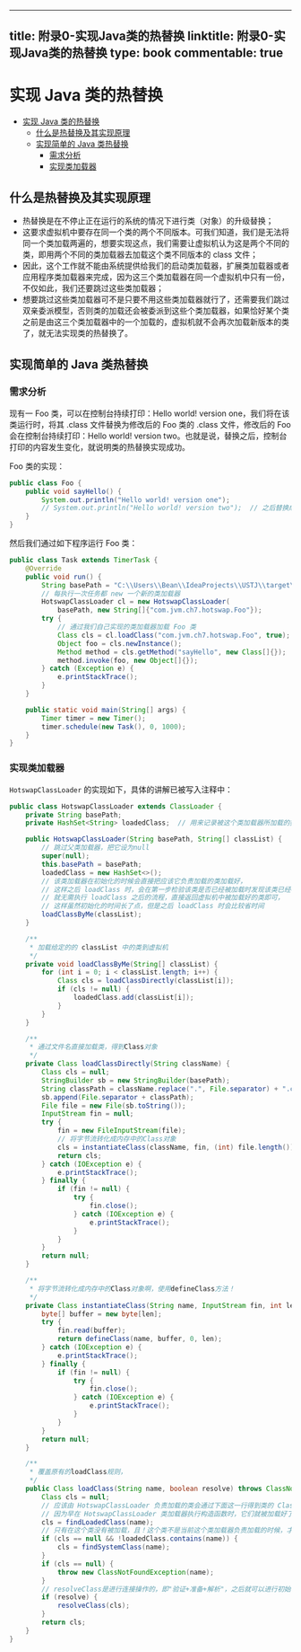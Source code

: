 
---
title: 附录0-实现Java类的热替换
linktitle: 附录0-实现Java类的热替换
type: book
commentable: true
---

# 实现 Java 类的热替换

<!-- TOC -->

- [实现 Java 类的热替换](#实现-java-类的热替换)
    - [什么是热替换及其实现原理](#什么是热替换及其实现原理)
    - [实现简单的 Java 类热替换](#实现简单的-java-类热替换)
        - [需求分析](#需求分析)
        - [实现类加载器](#实现类加载器)

<!-- /TOC -->

## 什么是热替换及其实现原理

- 热替换是在不停止正在运行的系统的情况下进行类（对象）的升级替换；
- 这要求虚拟机中要存在同一个类的两个不同版本。可我们知道，我们是无法将同一个类加载两遍的，想要实现这点，我们需要让虚拟机认为这是两个不同的类，即用两个不同的类加载器去加载这个类不同版本的 class 文件；
- 因此，这个工作就不能由系统提供给我们的启动类加载器，扩展类加载器或者应用程序类加载器来完成，因为这三个类加载器在同一个虚拟机中只有一份，不仅如此，我们还要跳过这些类加载器；
- 想要跳过这些类加载器可不是只要不用这些类加载器就行了，还需要我们跳过双亲委派模型，否则类的加载还会被委派到这些个类加载器，如果恰好某个类之前是由这三个类加载器中的一个加载的，虚拟机就不会再次加载新版本的类了，就无法实现类的热替换了。



## 实现简单的 Java 类热替换

### 需求分析

现有一 Foo 类，可以在控制台持续打印：Hello world! version one，我们将在该类运行时，将其 .class 文件替换为修改后的 Foo 类的 .class 文件，修改后的 Foo 会在控制台持续打印：Hello world! version two。也就是说，替换之后，控制台打印的内容发生变化，就说明类的热替换实现成功。

Foo 类的实现：

```java
public class Foo {
    public void sayHello() {
        System.out.println("Hello world! version one");
        // System.out.println("Hello world! version two");  // 之后替换成这个
    }
}
```

然后我们通过如下程序运行 Foo 类：

```java
public class Task extends TimerTask {
    @Override
    public void run() {
        String basePath = "C:\\Users\\Bean\\IdeaProjects\\USTJ\\target\\classes";
        // 每执行一次任务都 new 一个新的类加载器
        HotswapClassLoader cl = new HotswapClassLoader(
            basePath, new String[]{"com.jvm.ch7.hotswap.Foo"});
        try {
            // 通过我们自己实现的类加载器加载 Foo 类
            Class cls = cl.loadClass("com.jvm.ch7.hotswap.Foo", true); 
            Object foo = cls.newInstance();
            Method method = cls.getMethod("sayHello", new Class[]{});
            method.invoke(foo, new Object[]{});
        } catch (Exception e) {
        	e.printStackTrace();
        }
    }

    public static void main(String[] args) {
        Timer timer = new Timer();
        timer.schedule(new Task(), 0, 1000);
    }
}
```

### 实现类加载器

`HotswapClassLoader` 的实现如下，具体的讲解已被写入注释中：

```java
public class HotswapClassLoader extends ClassLoader {
    private String basePath;
    private HashSet<String> loadedClass;  // 用来记录被这个类加载器所加载的类

    public HotswapClassLoader(String basePath, String[] classList) {
        // 跳过父类加载器，把它设为null
        super(null);
        this.basePath = basePath;
        loadedClass = new HashSet<>();
        // 该类加载器在初始化的时候会直接把应该它负责加载的类加载好，
        // 这样之后 loadClass 时，会在第一步检验该类是否已经被加载时发现该类已经被加载过了，
        // 就无需执行 loadClass 之后的流程，直接返回虚拟机中被加载好的类即可，
        // 这样虽然初始化的时间长了点，但是之后 loadClass 时会比较省时间
        loadClassByMe(classList);
    }

    /**
     * 加载给定的的 classList 中的类到虚拟机
     */
    private void loadClassByMe(String[] classList) {
        for (int i = 0; i < classList.length; i++) {
            Class cls = loadClassDirectly(classList[i]);
            if (cls != null) {
                loadedClass.add(classList[i]);
            }
        }
    }

    /**
     * 通过文件名直接加载类，得到Class对象
     */
    private Class loadClassDirectly(String className) {
        Class cls = null;
        StringBuilder sb = new StringBuilder(basePath);
        String classPath = className.replace(".", File.separator) + ".class";
        sb.append(File.separator + classPath);
        File file = new File(sb.toString());
        InputStream fin = null;
        try {
            fin = new FileInputStream(file);
            // 将字节流转化成内存中的Class对象
            cls = instantiateClass(className, fin, (int) file.length());
            return cls;
        } catch (IOException e) {
            e.printStackTrace();
        } finally {
            if (fin != null) {
                try {
                    fin.close();
                } catch (IOException e) {
                    e.printStackTrace();
                }
            }
        }
        return null;
    }

    /**
     * 将字节流转化成内存中的Class对象啊，使用defineClass方法！
     */
    private Class instantiateClass(String name, InputStream fin, int len) {
        byte[] buffer = new byte[len];
        try {
            fin.read(buffer);
            return defineClass(name, buffer, 0, len);
        } catch (IOException e) {
            e.printStackTrace();
        } finally {
            if (fin != null) {
                try {
                    fin.close();
                } catch (IOException e) {
                    e.printStackTrace();
                }
            }
        }
        return null;
    }

    /**
     * 覆盖原有的loadClass规则，
     */
    public Class loadClass(String name, boolean resolve) throws ClassNotFoundException {
        Class cls = null;
        // 应该由 HotswapClassLoader 负责加载的类会通过下面这一行得到类的 Class 对象，
        // 因为早在 HotswapClassLoader 类加载器执行构造函数时，它们就被加载好了
        cls = findLoadedClass(name);
        // 只有在这个类没有被加载，且！这个类不是当前这个类加载器负责加载的时候，才去使用启动类加载器
        if (cls == null && !loadedClass.contains(name)) {
            cls = findSystemClass(name);
        }
        if (cls == null) {
            throw new ClassNotFoundException(name);
        }
        // resolveClass是进行连接操作的，即"验证+准备+解析"，之后就可以进行初始化了
        if (resolve) {
            resolveClass(cls);
        }
        return cls;
    }
}
```


    